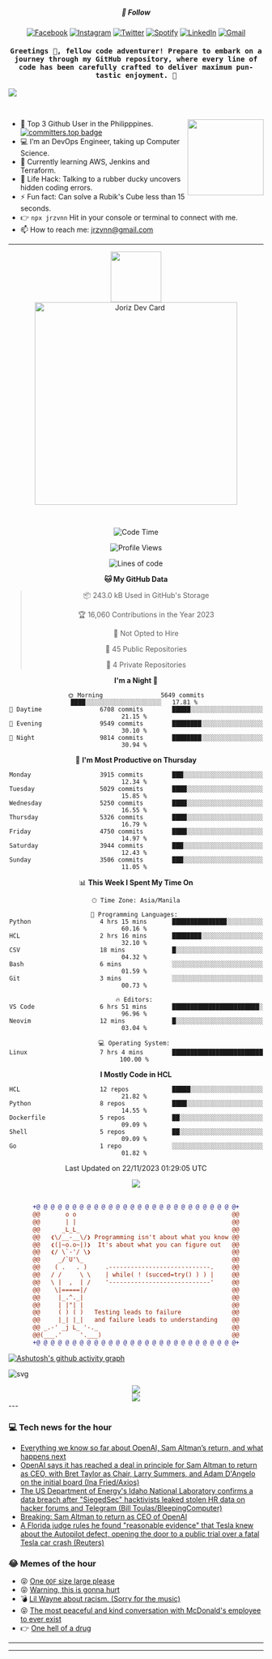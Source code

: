 <h5 align="center">💬 Follow</h5>
<div align="center">

[![Facebook](https://img.shields.io/badge/Facebook-%231877F2.svg?style=for-the-badge&logo=Facebook&logoColor=white)](https://www.facebook.com/Horisyo/)
[![Instagram](https://img.shields.io/badge/Instagram-%23E4405F.svg?style=for-the-badge&logo=Instagram&logoColor=white)](https://www.instagram.com/jrzvnn_/)
[![Twitter](https://img.shields.io/badge/Twitter-%231DA1F2.svg?style=for-the-badge&logo=Twitter&logoColor=white)](https://twitter.com/jrz_studies)
[![Spotify](https://img.shields.io/badge/Spotify-%231ED760.svg?style=for-the-badge&logo=Spotify&logoColor=white)](https://open.spotify.com/user/217td4qrc6mzqjodfalmzjpdi?si=b93099b9078c4ccb)
[![LinkedIn](https://img.shields.io/badge/LinkedIn-%230077B5.svg?style=for-the-badge&logo=LinkedIn&logoColor=white)](https://www.linkedin.com/in/jrz-vnn/)
[![Gmail](https://img.shields.io/badge/Gmail-D14836?style=for-the-badge&logo=gmail&logoColor=white)](mailto:jrzvnn@gmail.com)

</div>
<h4 align="center"><samp>Greetings 👋, fellow code adventurer! Prepare to embark on a journey through my GitHub repository, where every line of code has been carefully crafted to deliver maximum pun-tastic enjoyment. 🚀 </samp></h4>

<!--horizontal divider(gradiant)-->
<img src="https://user-images.githubusercontent.com/73097560/115834477-dbab4500-a447-11eb-908a-139a6edaec5c.gif">

&nbsp; 

<img align='right' src='https://github.com/Rishit-dagli/Rishit-dagli/blob/master/images/octocat-anime.gif' width='150"'>

- 🚀 Top 3 Github User in the Philipppines. [![committers.top badge](https://user-badge.committers.top/philippines/jrzvnn.svg)](https://user-badge.committers.top/philippines/USERNAME)
- 💻 I’m an DevOps Engineer, taking up Computer Science.
- 🤖 Currently learning AWS, Jenkins and Terraform.
- 🎯 Life Hack: Talking to a rubber ducky uncovers hidden coding errors.
- ⚡ Fun fact: Can solve a Rubik's Cube less than 15 seconds.
- 👉 `npx jrzvnn` Hit in your console or terminal to connect with me.
- 📫 How to reach me: jrzvnn@gmail.com

---

<!--🖼️OCTOCAT-->
<p align="center">

<img src="https://media.giphy.com/media/IP7sarl7C5lSFCw9rG/giphy.gif"  width="100px" height="100px">
<br />
<a href="https://app.daily.dev/jorizvillanueva"><img src="https://github.com/jrzvnn/jrzvnn/blob/main/devcard.svg" width="400" alt="Joriz Dev Card"/></a>
</p>

<br />
<div align="center">

<!--START_SECTION:waka-->
![Code Time](http://img.shields.io/badge/Code%20Time-199%20hrs%2051%20mins-blue)

![Profile Views](http://img.shields.io/badge/Profile%20Views-611-blue)

![Lines of code](https://img.shields.io/badge/From%20Hello%20World%20I%27ve%20Written-1.4%20million%20lines%20of%20code-blue)

**🐱 My GitHub Data** 

> 📦 243.0 kB Used in GitHub's Storage 
 > 
> 🏆 16,060 Contributions in the Year 2023
 > 
> 🚫 Not Opted to Hire
 > 
> 📜 45 Public Repositories 
 > 
> 🔑 4 Private Repositories 
 > 
**I'm a Night 🦉** 

```text
🌞 Morning                5649 commits        ████░░░░░░░░░░░░░░░░░░░░░   17.81 % 
🌆 Daytime                6708 commits        █████░░░░░░░░░░░░░░░░░░░░   21.15 % 
🌃 Evening                9549 commits        ████████░░░░░░░░░░░░░░░░░   30.10 % 
🌙 Night                  9814 commits        ████████░░░░░░░░░░░░░░░░░   30.94 % 
```
📅 **I'm Most Productive on Thursday** 

```text
Monday                   3915 commits        ███░░░░░░░░░░░░░░░░░░░░░░   12.34 % 
Tuesday                  5029 commits        ████░░░░░░░░░░░░░░░░░░░░░   15.85 % 
Wednesday                5250 commits        ████░░░░░░░░░░░░░░░░░░░░░   16.55 % 
Thursday                 5326 commits        ████░░░░░░░░░░░░░░░░░░░░░   16.79 % 
Friday                   4750 commits        ████░░░░░░░░░░░░░░░░░░░░░   14.97 % 
Saturday                 3944 commits        ███░░░░░░░░░░░░░░░░░░░░░░   12.43 % 
Sunday                   3506 commits        ███░░░░░░░░░░░░░░░░░░░░░░   11.05 % 
```


📊 **This Week I Spent My Time On** 

```text
🕑︎ Time Zone: Asia/Manila

💬 Programming Languages: 
Python                   4 hrs 15 mins       ███████████████░░░░░░░░░░   60.16 % 
HCL                      2 hrs 16 mins       ████████░░░░░░░░░░░░░░░░░   32.10 % 
CSV                      18 mins             █░░░░░░░░░░░░░░░░░░░░░░░░   04.32 % 
Bash                     6 mins              ░░░░░░░░░░░░░░░░░░░░░░░░░   01.59 % 
Git                      3 mins              ░░░░░░░░░░░░░░░░░░░░░░░░░   00.73 % 

🔥 Editors: 
VS Code                  6 hrs 51 mins       ████████████████████████░   96.96 % 
Neovim                   12 mins             █░░░░░░░░░░░░░░░░░░░░░░░░   03.04 % 

💻 Operating System: 
Linux                    7 hrs 4 mins        █████████████████████████   100.00 % 
```

**I Mostly Code in HCL** 

```text
HCL                      12 repos            █████░░░░░░░░░░░░░░░░░░░░   21.82 % 
Python                   8 repos             ████░░░░░░░░░░░░░░░░░░░░░   14.55 % 
Dockerfile               5 repos             ██░░░░░░░░░░░░░░░░░░░░░░░   09.09 % 
Shell                    5 repos             ██░░░░░░░░░░░░░░░░░░░░░░░   09.09 % 
Go                       1 repo              ░░░░░░░░░░░░░░░░░░░░░░░░░   01.82 % 
```




 Last Updated on 22/11/2023 01:29:05 UTC
<!--END_SECTION:waka-->

<img src="https://wakatime.com/share/@jrzvnn/70a4618c-7cd9-4016-b7b9-eabe75c837ee.svg">

<br />
<br />

```diff
+@ @ @ @ @ @ @ @ @ @ @ @ @ @ @ @ @ @ @ @ @ @ @ @ @ @ @ @+
@@       o o                                           @@
@@       | |                                           @@
@@      _L_L_                                          @@
@@   ❮\/__-__\/❯ Programming isn't about what you know @@
@@   ❮(|~o.o~|)❯  It's about what you can figure out   @@
@@   ❮/ \`-'/ \❯                                       @@
@@     _/`U'\_                                         @@
@@    ( .   . )     .----------------------------.     @@
@@   / /     \ \    | while( ! (succed=try() ) ) |     @@
@@   \ |  ,  | /    '----------------------------'     @@
@@    \|=====|/                                        @@
@@     |_.^._|                                         @@
@@     | |"| |                                         @@
@@     ( ) ( )   Testing leads to failure              @@
@@     |_| |_|   and failure leads to understanding    @@
@@ _.-' _j L_ '-._                                     @@
@@(___.'     '.___)                                    @@
+@ @ @ @ @ @ @ @ @ @ @ @ @ @ @ @ @ @ @ @ @ @ @ @ @ @ @ @+

```

</div>




[![Ashutosh's github activity graph](https://github-readme-activity-graph.vercel.app/graph?username=jrzvnn&theme=github-compact)](https://github.com/ashutosh00710/github-readme-activity-graph)


![svg](profile-3d-contrib/profile-night-green.svg)

<div align="center">
<img src="https://github.com/jrzvnn/jrzvnn/blob/output/github-snake-dark.svg">
</div>

<div align=center>
<img align=center src=https://metrics.lecoq.io/jrzvnn?template=classic&isocalendar=1&languages=1&achievements=1&base=header%2C%20activity%2C%20community%2C%20repositories%2C%20metadata&base.indepth=false&base.hireable=false&base.skip=false&isocalendar=false&isocalendar.duration=full-year&languages=false&languages.limit=8&languages.threshold=0%25&languages.other=false&languages.colors=github&languages.sections=most-used&languages.indepth=false&languages.analysis.timeout=15&languages.analysis.timeout.repositories=7.5&languages.categories=markup%2C%20programming&languages.recent.categories=markup%2C%20programming&languages.recent.load=300&languages.recent.days=14&achievements=false&achievements.threshold=C&achievements.secrets=true&achievements.display=detailed&achievements.limit=0&config.timezone=Asia%2FManila)
</div>
<div align="left">
---

### 💻 Tech news for the hour

<!-- TECH:START -->
 - [Everything we know so far about OpenAI, Sam Altman’s return, and what happens next](https://www.theverge.com/23966325/openai-sam-altman-fired-turmoil-chatgpt)
 - [OpenAI says it has reached a deal in principle for Sam Altman to return as CEO, with Bret Taylor as Chair, Larry Summers, and Adam D&#39;Angelo on the initial board &lpar;Ina Fried/Axios&rpar;](http://www.techmeme.com/231122/p5#a231122p5)
 - [The US Department of Energy&#39;s Idaho National Laboratory confirms a data breach after &quot;SiegedSec&quot; hacktivists leaked stolen HR data on hacker forums and Telegram &lpar;Bill Toulas/BleepingComputer&rpar;](http://www.techmeme.com/231122/p4#a231122p4)
 - [Breaking: Sam Altman to return as CEO of OpenAI](https://www.theverge.com/2023/11/22/23967223/sam-altman-returns-ceo-open-ai)
 - [A Florida judge rules he found &quot;reasonable evidence&quot; that Tesla knew about the Autopilot defect, opening the door to a public trial over a fatal Tesla car crash &lpar;Reuters&rpar;](http://www.techmeme.com/231122/p3#a231122p3)<!-- TECH:END -->

### 😂 Memes of the hour

<!-- MEMES:START -->
 - 😝 [One `OOF` size large please](http://9gag.com/gag/aDY5EvN)
 - 😝 [Warning, this is gonna hurt](http://9gag.com/gag/aDY5yPN)
 - 💣 [Lil Wayne about racism. &lpar;Sorry for the music&rpar;](http://9gag.com/gag/az2wNxz)
 - 😝 [The most peaceful and kind conversation with McDonald&#39;s employee to ever exist](http://9gag.com/gag/aoKwb4g)
 - 👉 [One hell of a drug](http://9gag.com/gag/aXn1562)<!-- MEMES:END -->

---

---
